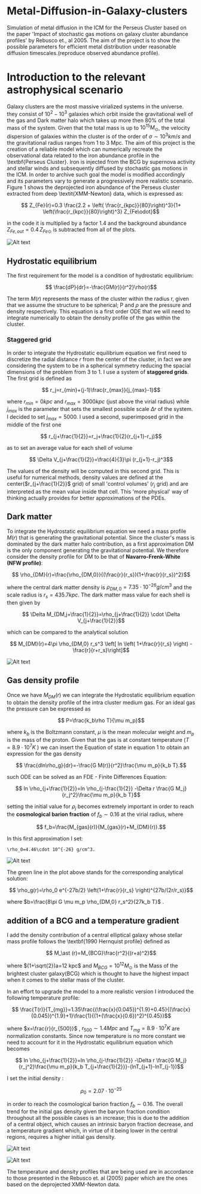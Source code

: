 # Metal-Diffusion-in-Galaxy-clusters
Simulation of metal diffusion in the ICM for the Perseus Cluster based on the paper 'Impact of stochastic gas motions on galaxy cluster abundance profiles' by Rebusco et., al 2005. The aim of the project is to show the possible parameters for efficient metal distribution under reasonable diffusion timescales.(reproduce observed abundance profile). 

# Introduction to the relevant astrophysical scenario
Galaxy clusters are the most massive virialized systems in the universe. they consist of $10^2 - 10^3$ galaxies which orbit inside the gravitational well of the gas and Dark matter halo which takes up more then $80 \%$ of the total mass of the system. Given that the total mass is up to $10^{15} M_\odot$, the velocity dispersion of galaxies within the cluster is of the order of $\sigma \sim 10^3 km/s$ and the gravitational radius ranges from 1 to 3 Mpc. The aim of this project is the creation of a reliable model which can numerically recreate the observational data related
to  the iron abundance profile in the \textbf{Perseus Cluster}. Iron is injected from the BCG by supernova activity and stellar winds and subsequently diffused by stochastic gas motions in the ICM. In order to archive such goal the model is modified accordingly and its parameters vary to generate a progressively more realistic scenario.
Figure 1 shows the deprojected iron abundance of the Perseus cluster extracted from deep \textit{XMM-Newton} data, which is expressed as:

$$  Z_{Fe}(r)=0.3  \frac{2.2 + \left( \frac{r_{kpc}}{80}\right)^3}{1+ \left(\frac{r_{kpc}}{80}\right)^3} Z_{Fe\odot}$$

in the code it is multiplied by a factor 1.4 and the background abundance $Z_{Fe,out}=0.4 \,Z_{Fe\odot}$ is subtracted from all of the plots.

![Alt text](plots/zfe_totti5.png?raw=true)

## Hydrostatic equilibrium
The first requirement for the model is a condition of hydrostatic equilibrium:

 $$   \frac{dP}{dr}=-\frac{GM(r)}{r^2}\rho(r)$$

The term $M(r)$ represents the mass of the cluster within the radius r, given that we assume the structure to be spherical; P and $\rho$ are the pressure and density respectively. This equation is a first order ODE that we will need to integrate numerically to obtain the density profile of the gas within the cluster.

### Staggered grid
In order to integrate the Hydrostatic equilibrium equation we first need to discretize the radial distance $r$ from the center of the cluster, in fact we are considering the system to be in a spherical symmetry reducing the spacial dimensions of the problem from 3 to 1. I use a system of **staggered grids**. The first grid is defined as

$$    r_j=r_{min}+(j-1)\frac{r_{max}}{j_{max}-1}$$

where $r_{min}=0kpc$ and $r_{max}=3000kpc$ (just above the virial radius) while $j_{max}$ is the parameter that sets the smallest possible scale $\Delta r$ of the system. I decided to set $j_{max}=5000$. I used a second, superimposed grid in the middle of the first one 

$$     r_{j+\frac{1}{2}}=r_j+\frac{1}{2}(r_{j+1}-r_j)$$

as to set an average value for each shell of volume

$$   \Delta V_{j+\frac{1}{2}}=\frac{4}{3}\pi (r_{j+1}-r_j)^3$$

The values of the density will be computed in this second grid. This is useful for numerical methods, density values are defined at the center($r_{j+\frac{1}{2}}$ grid) of small 'control volumes' ($r_j$ grid) and are interpreted as the mean value inside that cell. This 'more physical' way of thinking actually provides for better approximations of the PDEs.

## Dark matter
To integrate the Hydrostatic equilibrium equation we need a mass profile $M(r)$ that is generating the gravitational potential. Since the cluster's mass is dominated by the dark matter halo contribution, as a first approximation DM is the only component generating the gravitational potential. We therefore consider the density profile for DM to be that of **Navarro-Frenk-White (NFW profile)**:

$$    \rho_{DM}(r)=\frac{\rho_{DM,0}}{(\frac{r}{r_s})(1+\frac{r}{r_s})^2}$$

where the central dark matter density is $\rho_{DM,0}=7.35\cdot 10^{-26} g/cm^3$ and the scale radius is $r_s=435.7 kpc$.
The dark matter mass value for each shell is then given by

$$    \Delta M_{DM,j+\frac{1}{2}}=\rho_{j+\frac{1}{2}} \cdot \Delta V_{j+\frac{1}{2}}$$

which can be compared to the analytical solution

 $$   M_{DM}(r)=4\pi \rho_{DM,0} r_s^3 \left[ ln \left( 1+\frac{r}{r_s} \right) -\frac{r}{r+r_s}\right]$$

![Alt text](plots/masse.png?raw=true)

## Gas density profile
Once we have $M_{DM}(r)$ we can integrate the Hydrostatic equilibrium equation to obtain the density profile of the intra cluster medium gas. For an ideal gas the pressure can be expressed as 

$$  P=\frac{k_b\rho T}{\mu m_p}$$

where $k_b$ is the Boltzmann constant, $\mu$ is the mean molecular weight and $m_p$ is the mass of the proton. Given that the gas is at constant temperature ($T=8.9 \cdot 10^7 K$ ) we can insert the Equation of state in equation 1 to obtain an expression for the gas density

$$    \frac{dln\rho_g}{dr}=-\frac{G M(r)}{r^2}\frac{\mu m_p}{k_b T}.$$

such ODE can be solved as an FDE - Finite Differences Equation:

 $$   ln \rho_{j+\frac{1}{2}}=ln \rho_{j-\frac{1}{2}} -\Delta r \frac{G M_j}{r_j^2}\frac{\mu m_p}{k_b T}$$

setting the initial value for $\rho_j$ becomes extremely important in order to reach the **cosmological barion fraction** of $f_b \sim 0.16$ at the virial radius, where 

$$    f_b=\frac{M_{gas}(r)}{M_{gas}(r)+M_{DM}(r)}.$$

In this first approximation I set:

    \rho_0=4.46\cdot 10^{-26} g/cm^3.    



![Alt text](plots/density6.png?raw=true)

The green line in the plot above stands for the corresponding analytical solution:

$$  \rho_g(r)=\rho_0 e^{-27b/2} \left(1+\frac{r}{r_s} \right)^{27b/(2r/r_s)}$$

where $b=\frac{8\pi G \mu m_p \rho_{DM,0} r_s^2}{27k_b T}$ .

## addition of a BCG and a temperature gradient
I add the density contribution of a central elliptical galaxy whose stellar mass profile follows the \textbf{1990 Hernquist profile} defined as

$$ M_\ast (r)=M_{BCG}\frac{r^2}{(r+a)^2}$$

where $(1+\sqrt{2})a=12 kpc$ and $M_{BCG}= 10^{12} M_{\odot}$ is the Mass of the brightest cluster galaxy(BCG) which is thought to have the highest impact when it comes to the stellar mass of the cluster. 

In an effort to upgrade the model to a more realistic version I introduced the following temperature profile:

 $$   \frac{T(r)}{T_{mg}}=1.35\frac{(\frac{x}{0.045})^{1.9}+0.45}{(\frac{x}{0.045})^{1.9}+1}\frac{1}{(1+(\frac{x}{0.6})^2)^{0.45}}$$

where $x=\frac{r}{r_{500}}$ ,  $r_{500} \sim 1.4 Mpc$ and $T_{mg}=8.9\cdot 10^7 K$ are normalization constants.
Since now temperature is no more constant we need to account for it in the Hydrostatic equilibrium equation which becomes 

$$   ln \rho_{j+\frac{1}{2}}=ln \rho_{j-\frac{1}{2}} -\Delta r \frac{G M_j}{r_j^2}\frac{\mu m_p}{k_b T_{j+\frac{1}{2}}}-(lnT_{j+1}-lnT_{j-1})$$

I set the initial density :

$$    \rho_0=2.07 \cdot 10^{-25}$$

in order to reach the cosmological barion fraction $f_b \sim 0.16$.
The overall trend for the initial gas density given the baryon fraction condition throughout all the possible cases is an increase; this is due to the addition of a central object, which causes an intrinsic baryon fraction decrease, and a temperature gradient which, in virtue of it being lower in the central regions, requires a higher initial gas density.

![Alt text](plots/density4.png?raw=true)

![Alt text](plots/temp.png?raw=true)

The temperature and density profiles that are being used are in accordance to those presented in the Rebusco et. al (2005) paper which are the ones based on the deprojected XMM-Newton data.


